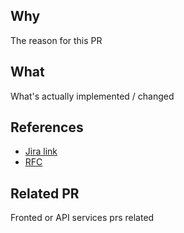 ## Why
The reason for this PR

## What
What's actually implemented / changed

## References
- [Jira link](link-to-jira-ticket)
- [RFC](confluence-link)

## Related PR
Fronted or API services prs related
